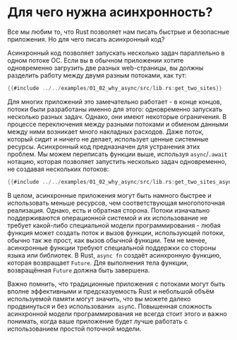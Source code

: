 # Для чего нужна асинхронность?

Все мы любим то, что Rust позволяет нам писать быстрые и безопасные приложения. Но для чего писать асинхронный код?

Асинхронный код позволяет запускать несколько задач 
параллельно в одном потоке ОС. Если вы в обычном приложении 
хотите одновременно загрузить две разных web-страницы, вы должны разделить работу между двумя разным потоками, как тут:

```rust
{{#include ../../examples/01_02_why_async/src/lib.rs:get_two_sites}}
```

Для многих приложений это замечательно работает - в конце концов, 
потоки были разработаны именно для этого: одновременно 
запускать несколько разных задач. Однако, они имеют некоторые 
ограничения. В процессе переключения между разными потоками и 
обменом данными между ними возникает много накладных расходов. 
Даже поток, который сидит и ничего не делает, использует ценные 
системные ресурсы. Асинхронный код предназначен для устранения 
этих проблем. Мы можем переписать функции выше, используя 
`async`/`.await` нотацию, которая позволяет  запустить несколько задач одновременно, не создавая нескольких потоков:

```rust
{{#include ../../examples/01_02_why_async/src/lib.rs:get_two_sites_async}}
```

В целом, асинхронные приложения могут быть намного быстрее и
использовать меньше ресурсов, чем соответствующая многопоточная реализация. Однако, есть и обратная сторона. Потоки изначально поддерживаются операционной системой и их использование не требует какой-либо специальной модели программирования - любая функция может создать поток и вызов функции, использующей потоки, обычно так же прост, как вызов обычной функции. Тем не менее, асинхронные функции требуют специальной поддержки со стороны языка или библиотек. В Rust, `async fn` создаёт асинхронную функцию, которая возвращает `Future`. Для выполнения тела функции, возвращённая `Future` должна быть завершена.

Важно помнить, что традиционные приложения с потоками могут 
быть вполне эффективными и предсказуемость Rust и небольшой объём используемой памяти могут значить, что вы можете далеко продвинуться и без использовани`я asy`nc.
Повышенная сложность асинхронной модели программирования не всегда стоит этого и важно понимать, когда ваше приложение будет лучше работать с использованием простой поточной модели.
